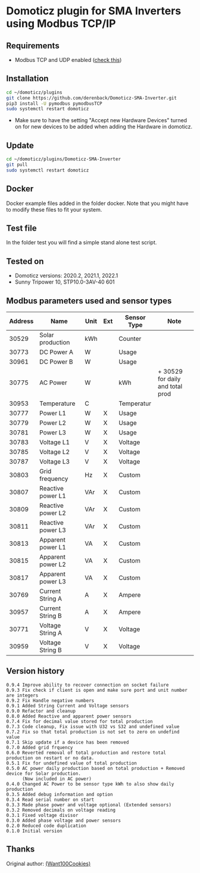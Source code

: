 # Domoticz plugin for SMA Inverters using Modbus TCP/IP


## Requirements
- Modbus TCP and UDP enabled ([check this](https://www.sma-sunny.com/en/how-to-test-the-connection-to-your-sma-inverter/))

## Installation
```bash
cd ~/domoticz/plugins
git clone https://github.com/derenback/Domoticz-SMA-Inverter.git
pip3 install -U pymodbus pymodbusTCP
sudo systemctl restart domoticz
```
- Make sure to have the setting "Accept new Hardware Devices" turned on for new devices to be added when adding the Hardware in domoticz.

## Update
```bash
cd ~/domoticz/plugins/Domoticz-SMA-Inverter
git pull
sudo systemctl restart domoticz
```

## Docker
Docker example files added in the folder docker. 
Note that you might have to modify these files to fit your system.

## Test file
In the folder test you will find a simple stand alone test script.

## Tested on
- Domoticz versions: 2020.2, 2021.1, 2022.1
- Sunny Tripower 10, STP10.0-3AV-40 601

## Modbus parameters used and sensor types
    
| Address | Name              | Unit | Ext | Sensor Type | Note                             |
|---------|-------------------|------|-----|-------------|----------------------------------|
|  30529  | Solar production  | kWh  |     | Counter     |                                  | 
|  30773  | DC Power A        |  W   |     | Usage       |                                  |
|  30961  | DC Power B        |  W   |     | Usage       |                                  |
|  30775  | AC Power          |  W   |     | kWh         | + 30529 for daily and total prod |
|  30953  | Temperature       |  C   |     | Temperatur  |                                  |
|  30777  | Power L1          |  W   |  X  | Usage       |                                  |
|  30779  | Power L2          |  W   |  X  | Usage       |                                  |
|  30781  | Power L3          |  W   |  X  | Usage       |                                  |
|  30783  | Voltage L1        |  V   |  X  | Voltage     |                                  |
|  30785  | Voltage L2        |  V   |  X  | Voltage     |                                  |
|  30787  | Voltage L3        |  V   |  X  | Voltage     |                                  |
|  30803  | Grid frequency    |  Hz  |  X  | Custom      |                                  |
|  30807  | Reactive power L1 |  VAr |  X  | Custom      |                                  |
|  30809  | Reactive power L2 |  VAr |  X  | Custom      |                                  |
|  30811  | Reactive power L3 |  VAr |  X  | Custom      |                                  |
|  30813  | Apparent power L1 |  VA  |  X  | Custom      |                                  |
|  30815  | Apparent power L2 |  VA  |  X  | Custom      |                                  |
|  30817  | Apparent power L3 |  VA  |  X  | Custom      |                                  |
|  30769  | Current String A  |  A   |  X  | Ampere      |                                  |
|  30957  | Current String B  |  A   |  X  | Ampere      |                                  |
|  30771  | Voltage String A  |  V   |  X  | Voltage     |                                  |
|  30959  | Voltage String B  |  V   |  X  | Voltage     |                                  |

## Version history
    0.9.4 Improve ability to recover connection on socket failure
    0.9.3 Fix check if client is open and make sure port and unit number are integers
    0.9.2 Fix Handle negative numbers
    0.9.1 Added String Current and Voltage sensors
    0.9.0 Refactor and cleanup
    0.8.0 Added Reactive and apparent power sensors
    0.7.4 Fix for decimal value stored for total production
    0.7.3 Code cleanup, Fix issue with U32 vs S32 and undefined value
    0.7.2 Fix so that total production is not set to zero on undefind value
    0.7.1 Skip update if a device has been removed
    0.7.0 Added grid frquency
    0.6.0 Reverted removal of total production and restore total production on restart or no data.
    0.5.1 Fix for undefined value of total production
    0.5.0 AC power daily production based on total production + Removed device for Solar production. 
          (Now included in AC power)
    0.4.0 Changed AC Power to be sensor type kWh to also show daily production
    0.3.5 Added debug information and option
    0.3.4 Read serial number on start
    0.3.3 Made phase power and voltage optional (Extended sensors)
    0.3.2 Removed decimals on voltage reading
    0.3.1 Fixed voltage divisor
    0.3.0 Added phase voltage and power sensors
    0.2.0 Reduced code duplication
    0.1.0 Initial version

## Thanks

Original author: [(Want100Cookies)](https://github.com/Want100Cookies/Domoticz-SMA-Inverter)

